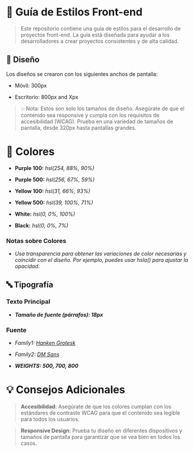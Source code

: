 # 🎨 Guía de Estilos Front-end

> Este repositorio contiene una guía de estilos para el desarrollo de proyectos front-end. La guía está diseñada para ayudar a los desarrolladores a crear proyectos consistentes y de alta calidad.

## 📏 Diseño

Los diseños se crearon con los siguientes anchos de pantalla:

- Móvil: 300px

- Escritorio: 800px and Xpx

> 💡 Nota: Estos son solo los tamaños de diseño. Asegúrate de que el contenido sea responsive y cumpla con los requisitos de accesibilidad (WCAG). Prueba en una variedad de tamaños de pantalla, desde 320px hasta pantallas grandes.

# 🎨 Colores

- **Purple 100:** _hsl(254, 88%, 90%)_
- **Purple 500:** _hsl(256, 67%, 59%)_

- **Yellow 100:** _hsl(31, 66%, 93%)_
- **Yellow 500:** _hsl(39, 100%, 71%)_

- **White:** _hsl(0, 0%, 100%)_
- **Black:** _hsl(0, 0%, 7%)_

### Notas sobre Colores

- _Usa transparencia para obtener las variaciones de color necesarias y coincidir con el diseño. Por ejemplo, puedes usar hsla() para ajustar la opacidad._

## 🔤 Tipografía

### Texto Principal

- **_Tamaño de fuente (párrafos): 18px_**

### Fuente

- _*Family1: [Hanken Grotesk](https://fonts.google.com/specimen/Hanken+Grotesk)*_

- _Family2: [DM Sans](https://fonts.google.com/specimen/DM+Sans)_

- **_WEIGHTS: 500, 700, 800_**

# 💡 Consejos Adicionales

> **Accesibilidad:** Asegúrate de que los colores cumplan con los estándares de contraste WCAG para que el contenido sea legible para todos los usuarios.

> **Responsive Design:** Prueba tu diseño en diferentes dispositivos y tamaños de pantalla para garantizar que se vea bien en todos los casos.
